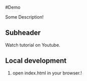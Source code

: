 #Demo

Some Description!

## Subheader

Watch tutorial on Youtube.

## Local development

1. open index.html in your browser.!